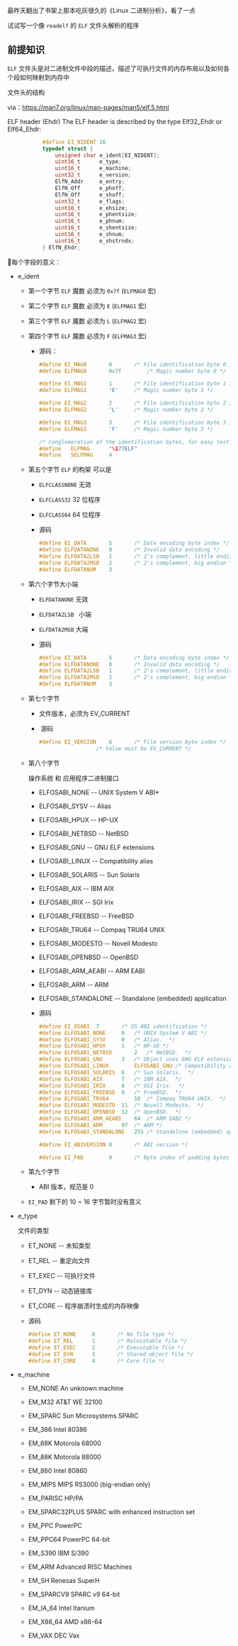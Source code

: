 最昨天翻出了书架上那本吃灰很久的《Linux 二进制分析》，看了一点

试试写一个像 `readelf` 的 `ELF` 文件头解析的程序

## 前提知识

`ELF` 文件头是对二进制文件中段的描述，描述了可执行文件的内存布局以及如何各个段如何映射到内存中

文件头的结构

via：https://man7.org/linux/man-pages/man5/elf.5.html

   ELF header (Ehdr)
       The ELF header is described by the type Elf32_Ehdr or Elf64_Ehdr:

```c
           #define EI_NIDENT 16
           typedef struct {
               unsigned char e_ident[EI_NIDENT];
               uint16_t      e_type;
               uint16_t      e_machine;
               uint32_t      e_version;
               ElfN_Addr     e_entry;
               ElfN_Off      e_phoff;
               ElfN_Off      e_shoff;
               uint32_t      e_flags;
               uint16_t      e_ehsize;
               uint16_t      e_phentsize;
               uint16_t      e_phnum;
               uint16_t      e_shentsize;
               uint16_t      e_shnum;
               uint16_t      e_shstrndx;
           } ElfN_Ehdr;
```

每个字段的意义：

- e_ident

  -  第一个字节 `ELF` 魔数 必须为 `0x7f` (`ELFMAG0` 宏)

  - 第二个字节 `ELF` 魔数 必须为 `E` (`ELFMAG1` 宏)

  - 第三个字节 `ELF` 魔数 必须为 `L` (`ELFMAG2` 宏)

  - 第四个字节 `ELF` 魔数 必须为 `F` (`ELFMAG3` 宏)

    - 源码：

      ```c
      #define EI_MAG0		0		/* File identification byte 0 index */
      #define ELFMAG0		0x7f		/* Magic number byte 0 */
      
      #define EI_MAG1		1		/* File identification byte 1 index */
      #define ELFMAG1		'E'		/* Magic number byte 1 */
      
      #define EI_MAG2		2		/* File identification byte 2 index */
      #define ELFMAG2		'L'		/* Magic number byte 2 */
      
      #define EI_MAG3		3		/* File identification byte 3 index */
      #define ELFMAG3		'F'		/* Magic number byte 3 */
      
      /* Conglomeration of the identification bytes, for easy testing as a word.  */
      #define	ELFMAG		"\177ELF"
      #define	SELFMAG		4
      ```

  - 第五个字节 `ELF` 的构架 可以是

    - `ELFCLASSNONE` 无效

    - `ELFCLASS32` 32 位程序

    - `ELFCLASS64` 64 位程序

    - 源码

      ```c
      #define EI_DATA		5		/* Data encoding byte index */
      #define ELFDATANONE	0		/* Invalid data encoding */
      #define ELFDATA2LSB	1		/* 2's complement, little endian */
      #define ELFDATA2MSB	2		/* 2's complement, big endian */
      #define ELFDATANUM	3
      ```

      

  - 第六个字节大小端

    - `ELFDATANONE` 无效

    - `ELFDATA2LSB ` 小端

    - `ELFDATA2MSB` 大端

    - 源码

      ```c
      #define EI_DATA		5		/* Data encoding byte index */
      #define ELFDATANONE	0		/* Invalid data encoding */
      #define ELFDATA2LSB	1		/* 2's complement, little endian */
      #define ELFDATA2MSB	2		/* 2's complement, big endian */
      #define ELFDATANUM	3
      ```

  - 第七个字节

    - 文件版本，必须为 EV_CURRENT 

    - ​	源码

      ```c
      #define EI_VERSION	6		/* File version byte index */
      					/* Value must be EV_CURRENT */
      ```

  - 第八个字节

    操作系统 和 应用程序二进制接口

    - ELFOSABI_NONE  -- UNIX System V ABI*

    - ELFOSABI_SYSV -- Alias

    - ELFOSABI_HPUX -- HP-UX

    - ELFOSABI_NETBSD -- NetBSD

    - ELFOSABI_GNU -- GNU ELF extensions

    - ELFOSABI_LINUX -- Compatibility alias

    - ELFOSABI_SOLARIS -- Sun Solaris

    - ELFOSABI_AIX -- IBM AIX

    - ELFOSABI_IRIX -- SGI Irix

    - ELFOSABI_FREEBSD -- FreeBSD

    - ELFOSABI_TRU64 -- Compaq TRU64 UNIX

    - ELFOSABI_MODESTO -- Novell Modesto

    - ELFOSABI_OPENBSD -- OpenBSD

    - ELFOSABI_ARM_AEABI -- ARM EABI

    - ELFOSABI_ARM -- ARM

    - ELFOSABI_STANDALONE -- Standalone (embedded) application

    - 源码

      ```c
      #define EI_OSABI	7		/* OS ABI identification */
      #define ELFOSABI_NONE		0	/* UNIX System V ABI */
      #define ELFOSABI_SYSV		0	/* Alias.  */
      #define ELFOSABI_HPUX		1	/* HP-UX */
      #define ELFOSABI_NETBSD		2	/* NetBSD.  */
      #define ELFOSABI_GNU		3	/* Object uses GNU ELF extensions.  */
      #define ELFOSABI_LINUX		ELFOSABI_GNU /* Compatibility alias.  */
      #define ELFOSABI_SOLARIS	6	/* Sun Solaris.  */
      #define ELFOSABI_AIX		7	/* IBM AIX.  */
      #define ELFOSABI_IRIX		8	/* SGI Irix.  */
      #define ELFOSABI_FREEBSD	9	/* FreeBSD.  */
      #define ELFOSABI_TRU64		10	/* Compaq TRU64 UNIX.  */
      #define ELFOSABI_MODESTO	11	/* Novell Modesto.  */
      #define ELFOSABI_OPENBSD	12	/* OpenBSD.  */
      #define ELFOSABI_ARM_AEABI	64	/* ARM EABI */
      #define ELFOSABI_ARM		97	/* ARM */
      #define ELFOSABI_STANDALONE	255	/* Standalone (embedded) application */
      
      #define EI_ABIVERSION	8		/* ABI version */
      
      #define EI_PAD		9		/* Byte index of padding bytes */
      ```

  - 第九个字节

    - ABI 版本，规范是 0

  - `EI_PAD` 剩下的 10 ~ 16 字节暂时没有意义 

- e_type

  文件的类型

  - ET_NONE -- 未知类型

  - ET_REL -- 重定向文件

  - ET_EXEC -- 可执行文件

  - ET_DYN -- 动态链接库

  - ET_CORE -- 程序崩溃时生成的内存映像

  - 源码

    ```c
    #define ET_NONE		0		/* No file type */
    #define ET_REL		1		/* Relocatable file */
    #define ET_EXEC		2		/* Executable file */
    #define ET_DYN		3		/* Shared object file */
    #define ET_CORE		4		/* Core file */
    
    ```

- e_machine

  - EM_NONE         An unknown machine

  - EM_M32          AT&T WE 32100

  - EM_SPARC        Sun Microsystems SPARC

  - EM_386          Intel 80386

  - EM_68K          Motorola 68000

  - EM_88K          Motorola 88000

  - EM_860          Intel 80860

  - EM_MIPS         MIPS RS3000 (big-endian only)

  - EM_PARISC       HP/PA

  - EM_SPARC32PLUS  SPARC with enhanced instruction set

  - EM_PPC          PowerPC

  - EM_PPC64        PowerPC 64-bit

  - EM_S390         IBM S/390

  - EM_ARM          Advanced RISC Machines

  - EM_SH           Renesas SuperH

  - EM_SPARCV9      SPARC v9 64-bit

  - EM_IA_64        Intel Itanium

  - EM_X86_64       AMD x86-64

  - EM_VAX          DEC Vax

    

    

  

